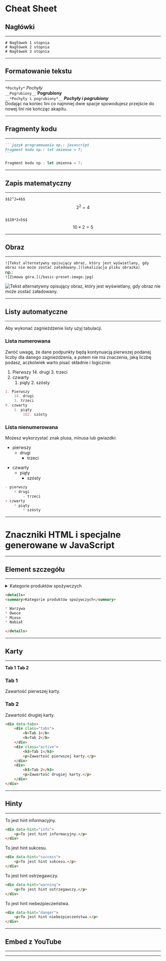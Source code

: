 # Cheat Sheet

## Nagłówki

___

```# Nagłówek 1 stopnia```  
```# Nagłówek 2 stopnia```  
```# Nagłówek 3 stopnia```

___

## Formatowanie tekstu

___

```*Pochyły*``` *Pochyły*  
```__Pogrubiony__``` __Pogrubiony__  
```__*Pochyły i pogrubiony*__``` __*Pochyły i pogrubiony*__  
Dodając na koniec lini co najmniej dwie spacje spowodujesz przejście do nowej lini nie kończąc akapitu.

___

## Fragmenty kodu

___

````markdown
```język programowania np.: javascript
Fragment kodu np.: let zmienna = 7;
```
````
```javascript
Fragment kodu np.: let zmienna = 7;
```

___

## Zapis matematyczny

___

```$$2^2=4$$``` $$2^2=4$$  
```$$10*2=5$$``` $$10*2=5$$

___

## Obraz

___

```![Tekst alternatywny opisujący obraz, który jest wyświetlany, gdy obraz nie może zostać załadowany.](lokalizacja pliku obrazka)```  
np.:  
```![Zimowa góra.](/basic-preset-image.jpg)```

![Tekst alternatywny opisujący obraz, który jest wyświetlany, gdy obraz nie może zostać załadowany.](basic-preset-image.jpg)

___

## Listy automatyczne

___

Aby wykonać zagnieżdżenie listy użyj tabulacji.

### Lista numerowana

Zwróć uwagę, że dane podpunkty będą kontynuacją pierwszej podanej liczby dla danego zagnieżdżenia, a potem nie ma znaczenia, jaką liczbę podasz, aczkolwiek warto pisać składnie i logicznie:

1. Pierwszy
    14. drugi
    3. trzeci
9. czwarty
    1. piąty
        2. szósty

```markdown
1. Pierwszy
    14. drugi
    3. trzeci
9. czwarty
    1. piąty
        102. szósty
```

### Lista nienumerowana

Możesz wykorzystać znak plusa, minusa lub gwiazdki:

- pierwszy
    + drugi
        - trzeci
+ czwarty
    * piąty
        * szósty

```markdown
- pierwszy
    + drugi
        - trzeci
+ czwarty
    * piąty
        * szósty
```

___

# Znaczniki HTML i specjalne generowane w JavaScript

___

## Element szczegółu

___

<details>
<summary>Kategorie produktów spożywczych</summary>

* Warzywa
* Owoce
* Mieso
* Nabiał

</details>

```markdown
<details>
<summary>Kategorie produktów spożywczych</summary>

* Warzywa
* Owoce
* Mieso
* Nabiał

</details>
```
___

## Karty

___

<div data-tabs>
    <div class="tabs">
        <b>Tab 1</b>
        <b>Tab 2</b>
    </div>
    <div class="active">
        <h3>Tab 1</h3>
        <p>Zawartość pierwszej karty.</p>
    </div>
    <div>
        <h3>Tab 2</h3>
        <p>Zawartość drugiej karty.</p>
    </div>
</div>

```html
<div data-tabs>
    <div class="tabs">
        <b>Tab 1</b>
        <b>Tab 2</b>
    </div>
    <div class="active">
        <h3>Tab 1</h3>
        <p>Zawartość pierwszej karty.</p>
    </div>
    <div>
        <h3>Tab 2</h3>
        <p>Zawartość drugiej karty.</p>
    </div>
</div>
```

___

## Hinty

___

<div data-hint="info">
    <p>To jest hint informacyjny.</p>
</div>

```html
<div data-hint="info">
    <p>To jest hint informacyjny.</p>
</div>
```

<div data-hint="success">
    <p>To jest hint sukcesu.</p>
</div>

```html
<div data-hint="success">
    <p>To jest hint sukcesu.</p>
</div>
```

<div data-hint="warning">
    <p>To jest hint ostrzegawczy.</p>
</div>

```html
<div data-hint="warning">
    <p>To jest hint ostrzegawczy.</p>
</div>
```

<div data-hint="danger">
    <p>To jest hint niebezpieczeństwa.</p>
</div>

```html
<div data-hint="danger">
    <p>To jest hint niebezpieczeństwa.</p>
</div>
```

___

## Embed z YouTube

___

<!-- <iframe width="560" height="315" src="https://www.youtube.com/embed/dQw4w9WgXcQ?si=Eir45MTGwuEeP6D7" title="YouTube video player" frameborder="0" allow="accelerometer; autoplay; clipboard-write; encrypted-media; gyroscope; picture-in-picture; web-share" referrerpolicy="strict-origin-when-cross-origin" allowfullscreen></iframe> -->

___